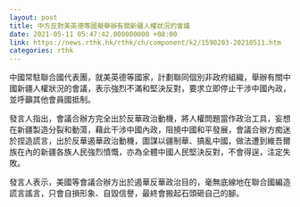 ```yaml
---
layout: post
title: 中方反對美英德等國擬舉辦有關新疆人權狀況的會議
date: 2021-05-11 05:47:42.000000000 +08:00
link: https://news.rthk.hk/rthk/ch/component/k2/1590203-20210511.htm
categories: rthk
---
```


中國常駐聯合國代表團，就美英德等國家，計劃聯同個別非政府組織，舉辦有關中國新疆人權狀況的會議，表示強烈不滿和堅決反對，要求立即停止干涉中國內政，並呼籲其他會員國抵制。

發言人指出，會議合辦方完全出於反華政治動機，將人權問題當作政治工具，妄想在新疆製造分裂和動蕩，藉此干涉中國內政，阻撓中國和平發展，會議合辦方痴迷於捏造謊言，出於反華遏華政治動機，圖謀以疆制華、搞亂中國，做法遭到維吾爾族在內的新疆各族人民強烈憤慨，亦為全體中國人民堅決反對，不會得逞，注定失敗。

發言人表示，美國等會議合辦方出於遏華反華政治目的，毫無底線地在聯合國編造謊言謠言，只會自損形象、自毀信譽，最終會搬起石頭砸自己的腳。
